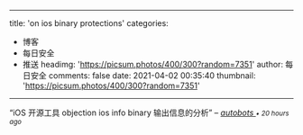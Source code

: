 
---
title: 'on ios binary protections'
categories: 
 - 博客
 - 每日安全
 - 推送
headimg: 'https://picsum.photos/400/300?random=7351'
author: 每日安全
comments: false
date: 2021-04-02 00:35:40
thumbnail: 'https://picsum.photos/400/300?random=7351'
---

<div>   
<q>iOS 开源工具 objection ios info binary 输出信息的分析</q>
–
<cite>
<a class="text-muted" href="https://sec.today/user/d65ce77d-caeb-4f62-b5f5-4cf4800b1cd1/pushes/">
autobots
</a>
<span class="text-muted"><small>• 20 hours ago</small></span>
</cite>
  
</div>
            